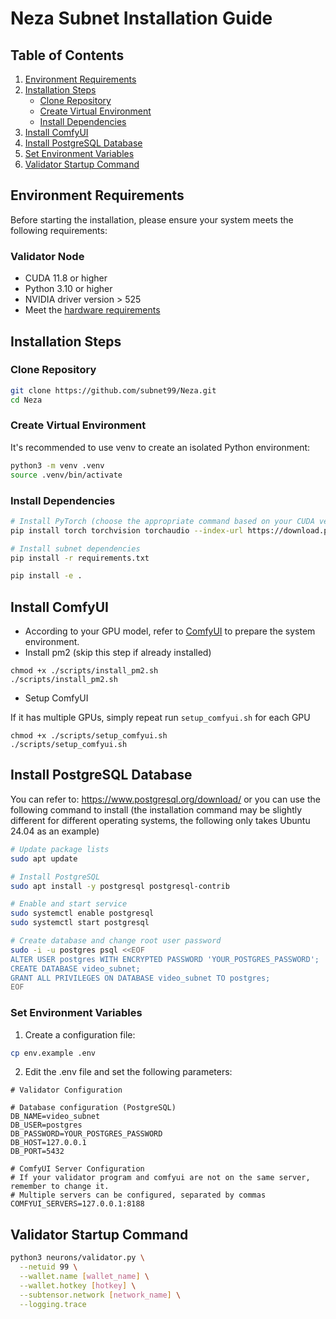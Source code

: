 # Neza Subnet Installation Guide

## Table of Contents

1. [Environment Requirements](#environment-requirements)
2. [Installation Steps](#installation-steps)
   - [Clone Repository](#clone-repository)
   - [Create Virtual Environment](#create-virtual-environment)
   - [Install Dependencies](#install-dependencies)
3. [Install ComfyUI](#install-comfyui)
4. [Install PostgreSQL Database](#install-postgresql-database)
5. [Set Environment Variables](#set-environment-variable)
6. [Validator Startup Command](#validator-startup-command)

## Environment Requirements

Before starting the installation, please ensure your system meets the following requirements:

### Validator Node

- CUDA 11.8 or higher
- Python 3.10 or higher
- NVIDIA driver version > 525
- Meet the [hardware requirements](../README.md#validator-recommended-configuration)

## Installation Steps

### Clone Repository

```bash
git clone https://github.com/subnet99/Neza.git
cd Neza
```

### Create Virtual Environment

It's recommended to use venv to create an isolated Python environment:

```bash
python3 -m venv .venv
source .venv/bin/activate
```

### Install Dependencies

```bash
# Install PyTorch (choose the appropriate command based on your CUDA version)
pip install torch torchvision torchaudio --index-url https://download.pytorch.org/whl/cu118

# Install subnet dependencies
pip install -r requirements.txt

pip install -e .
```

## Install ComfyUI

- According to your GPU model, refer to [ComfyUI](https://github.com/comfyanonymous/ComfyUI) to prepare the system environment.
- Install pm2 (skip this step if already installed)

```
chmod +x ./scripts/install_pm2.sh
./scripts/install_pm2.sh
```

- Setup ComfyUI

If it has multiple GPUs, simply repeat run `setup_comfyui.sh` for each GPU

```
chmod +x ./scripts/setup_comfyui.sh
./scripts/setup_comfyui.sh
```

## Install PostgreSQL Database
You can refer to: https://www.postgresql.org/download/ or you can use the following command to install (the installation command may be slightly different for different operating systems, the following only takes Ubuntu 24.04 as an example)

```bash
# Update package lists
sudo apt update

# Install PostgreSQL
sudo apt install -y postgresql postgresql-contrib

# Enable and start service
sudo systemctl enable postgresql
sudo systemctl start postgresql

# Create database and change root user password
sudo -i -u postgres psql <<EOF
ALTER USER postgres WITH ENCRYPTED PASSWORD 'YOUR_POSTGRES_PASSWORD';
CREATE DATABASE video_subnet;
GRANT ALL PRIVILEGES ON DATABASE video_subnet TO postgres;
EOF
```

### Set Environment Variables

1. Create a configuration file:

```bash
cp env.example .env
```

2. Edit the .env file and set the following parameters:

```
# Validator Configuration

# Database configuration (PostgreSQL)
DB_NAME=video_subnet
DB_USER=postgres
DB_PASSWORD=YOUR_POSTGRES_PASSWORD
DB_HOST=127.0.0.1
DB_PORT=5432

# ComfyUI Server Configuration
# If your validator program and comfyui are not on the same server, remember to change it.
# Multiple servers can be configured, separated by commas
COMFYUI_SERVERS=127.0.0.1:8188
```

## Validator Startup Command

```bash
python3 neurons/validator.py \
  --netuid 99 \
  --wallet.name [wallet_name] \
  --wallet.hotkey [hotkey] \
  --subtensor.network [network_name] \
  --logging.trace
```

